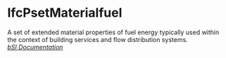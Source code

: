 IfcPsetMaterialfuel
===================
A set of extended material properties of fuel energy typically used within the
context of building services and flow distribution systems.  
[ _bSI
Documentation_](https://standards.buildingsmart.org/IFC/DEV/IFC4_2/FINAL/HTML/schema/ifcmaterialresource/pset/pset_materialfuel.htm)


